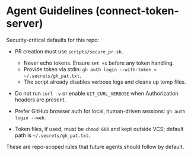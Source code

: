 # Agent Guidelines (connect-token-server)

Security-critical defaults for this repo:

- PR creation must use `scripts/secure_pr.sh`.
  - Never echo tokens. Ensure `set +x` before any token handling.
  - Provide token via stdin: `gh auth login --with-token < ~/.secrets/gh_pat.txt`.
  - The script already disables verbose logs and cleans up temp files.

- Do not run `curl -v` or enable `GIT_CURL_VERBOSE` when Authorization headers are present.

- Prefer GitHub browser auth for local, human-driven sessions: `gh auth login --web`.

- Token files, if used, must be `chmod 600` and kept outside VCS; default path is `~/.secrets/gh_pat.txt`.

These are repo-scoped rules that future agents should follow by default.

